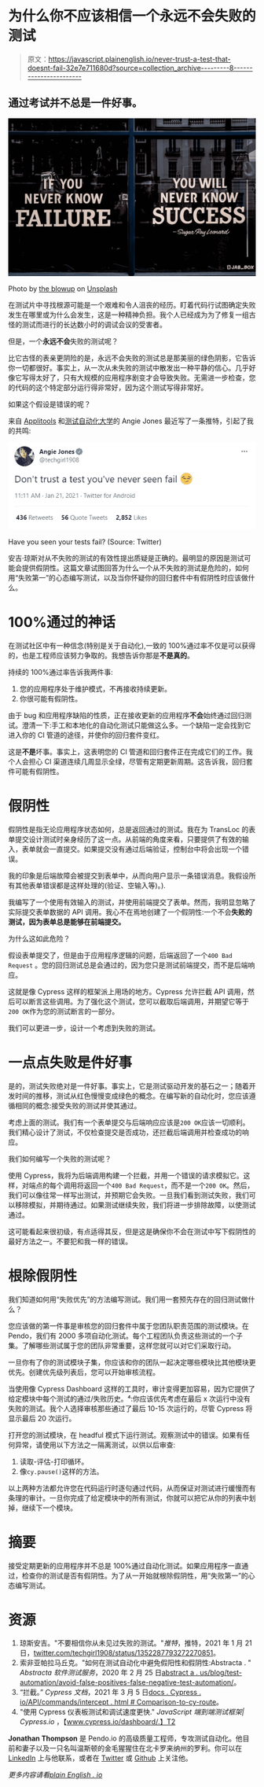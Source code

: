 # 为什么你不应该相信一个永远不会失败的测试

> 原文：<https://javascript.plainenglish.io/never-trust-a-test-that-doesnt-fail-32e7e711680d?source=collection_archive---------8----------------------->

## 通过考试并不总是一件好事。

![](img/889ddaea724a8cd2945db62d035b70a4.png)

Photo by [the blowup](https://unsplash.com/@theblowup?utm_source=medium&utm_medium=referral) on [Unsplash](https://unsplash.com?utm_source=medium&utm_medium=referral)

在测试片中寻找根源可能是一个艰难和令人沮丧的经历。盯着代码行试图确定失败发生在哪里或为什么会发生，这是一种精神负担。我个人已经成为为了修复一组古怪的测试而进行的长达数小时的调试会议的受害者。

但是，一个**永远不会**失败的测试呢？

比它古怪的表亲更阴险的是，永远不会失败的测试总是那美丽的绿色阴影，它告诉你一切都很好。事实上，从一次从未失败的测试中散发出一种平静的信心。几乎好像它写得太好了，只有大规模的应用程序剧变才会导致失败。无需进一步检查，您的代码的这个特定部分运行得非常好，因为这个测试写得非常好。

如果这个假设是错误的呢？

来自 [Applitools](https://applitools.com/) 和[测试自动化大学](https://testautomationu.applitools.com/)的 Angie Jones 最近写了一条推特，引起了我的共鸣:

![](img/67151182e725ba65785695a457c1522c.png)

Have you seen your tests fail? (Source: Twitter)

安吉·琼斯对从不失败的测试的有效性提出质疑是正确的。最明显的原因是测试可能会提供假阴性。这篇文章试图回答为什么一个从不失败的测试是危险的，如何用“失败第一”的心态编写测试，以及当你怀疑你的回归套件中有假阴性时应该做什么。

# 100%通过的神话

在测试社区中有一种信念(特别是关于自动化),一致的 100%通过率不仅是可以获得的，也是工程师应该努力争取的。我想告诉你那是**不是真的**。

持续的 100%通过率告诉我两件事:

1.  您的应用程序处于维护模式，不再接收持续更新。
2.  你很可能有假阴性。

由于 bug 和应用程序缺陷的性质，正在接收更新的应用程序**不会**始终通过回归测试。澄清一下:手工和本地化的自动化测试只能做这么多。一个缺陷一定会找到它进入你的 CI 管道的途径，并使你的回归套件变红。

这是**不是**坏事。事实上，这表明您的 CI 管道和回归套件正在完成它们的工作。我个人会担心 CI 渠道连续几周显示全绿，尽管有定期更新周期。这告诉我，回归套件可能有假阴性。

# 假阴性

假阴性是指无论应用程序状态如何，总是返回通过的测试。我在为 TransLoc 的表单提交设计测试时亲身经历了这一点。从前端的角度来看，只要提供了有效的输入，表单就会一直提交。如果提交没有通过后端验证，控制台中将会出现一个错误。

我的印象是后端故障会被提交到表单中，从而向用户显示一条错误消息。我假设所有其他表单错误都是这样处理的(验证、空输入等)。).

我编写了一个使用有效输入的测试，并使用前端提交了表单。然而，我明显忽略了实际提交表单数据的 API 调用。我心不在焉地创建了一个假阴性:一个不会**失败的测试，因为表单总是能够在前端提交。**

为什么这如此危险？

假设表单提交了，但是由于应用程序逻辑的问题，后端返回了一个`400 Bad Request` 。您的回归测试总是会通过的，因为您只是测试前端提交，而不是后端响应。

这就是像 Cypress 这样的框架派上用场的地方。Cypress 允许拦截 API 调用，然后可以断言这些调用。为了强化这个测试，您可以截取后端调用，并期望它等于`200 OK`作为您的测试断言的一部分。

我们可以更进一步，设计一个考虑到失败的测试。

# 一点点失败是件好事

是的，测试失败绝对是一件好事。事实上，它是测试驱动开发的基石之一；随着开发时间的推移，测试从红色慢慢变成绿色的概念。在编写新的自动化时，您应该遵循相同的概念:接受失败的测试并使其通过。

考虑上面的测试。我们有一个表单提交与后端响应应该是`200 OK`应该一切顺利。我们精心设计了测试，不仅检查提交是否成功，还拦截后端调用并检查成功的响应。

我们如何编写一个失败的测试呢？

使用 Cypress，我将为后端调用构建一个拦截，并用一个错误的请求模拟它。这样，对端点的每个调用将返回一个`400 Bad Request`，而不是一个`200 OK`。然后，我们可以像往常一样写出测试，并预期它会失败。一旦我们看到测试失败，我们可以移除模拟，并期待通过。如果测试继续失败，我们将进一步排除故障，以使测试通过。

这可能看起来很初级，有点适得其反，但是这是确保你不会在测试中写下假阴性的最好方法之一。不要犯和我一样的错误。

# 根除假阴性

我们知道如何用“失败优先”的方法编写测试。我们用一套预先存在的回归测试做什么？

您应该做的第一件事是审核您的回归套件中属于您团队职责范围的测试模块。在 Pendo，我们有 2000 多项自动化测试。每个工程团队负责这些测试的一个子集。了解哪些测试属于您的团队非常重要，这样您就可以对它们采取行动。

一旦你有了你的测试模块子集，你应该和你的团队一起决定哪些模块比其他模块更优先。创建优先级列表后，您可以开始审核流程。

当使用像 Cypress Dashboard 这样的工具时，审计变得更加容易，因为它提供了给定模块中每个测试的通过/失败历史。⁴:你应该优先考虑在最后 x 次运行中没有失败的测试。我个人选择审核那些通过了最后 10-15 次运行的，尽管 Cypress 将显示最后 20 次运行。

打开您的测试模块，在 headful 模式下运行测试。观察测试中的错误。如果有任何异常，请使用以下方法之一隔离测试，以供以后审查:

1.  读取-评估-打印循环。
2.  像`cy.pause()`这样的方法。

以上两种方法都允许您在代码运行时逐句通过代码，从而保证对测试进行缓慢而有条理的审计。一旦你完成了给定模块中的所有测试，你就可以把它从你的列表中划掉，继续下一个模块。

# 摘要

接受定期更新的应用程序并不总是 100%通过自动化测试。如果应用程序一直通过，检查你的测试是否有假阴性。为了从一开始就根除假阴性，用“失败第一”的心态编写测试。

# 资源

1.  琼斯安吉。"不要相信你从未见过失败的测试。"*推特*，推特，2021 年 1 月 21 日，[twitter.com/techgirl1908/status/1352287793272270851](http://twitter.com/techgirl1908/status/1352287793272270851)。
2.  索非亚帕拉马丘克。"如何在测试自动化中避免假阳性和假阴性:Abstracta . " *Abstracta 软件测试服务*，2020 年 2 月 25 日[abstract a . us/blog/test-automation/avoid-false-positives-false-negative-test-automation/](http://abstracta.us/blog/test-automation/avoid-false-positives-false-negatives-test-automation/)。
3.  “拦截。” *Cypress 文档*，2021 年 3 月 5 日[docs . Cypress . io/API/commands/intercept . html # Comparison-to-cy-route](http://docs.cypress.io/api/commands/intercept.html#Comparison-to-cy-route)。
4.  "使用 Cypress 仪表板测试和调试速度更快." *JavaScript 端到端测试框架| Cypress.io* ，【www.cypress.io/dashboard/.】T2

**Jonathan Thompson** 是 Pendo.io 的高级质量工程师，专攻测试自动化。他目前和妻子以及一只名叫温斯顿的金毛猩猩住在北卡罗来纳州的罗利。你可以在 [LinkedIn](https://www.linkedin.com/in/jonathanmnthompson/) 上与他联系，或者在 [Twitter](https://twitter.com/jacks_elsewhere) 或 [Github](http://github.com/ThompsonJonM) 上关注他。

*更多内容请看*[*plain English . io*](http://plainenglish.io/)
